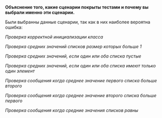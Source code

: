 **Объяснение того, какие сценарии покрыты тестами и почему вы выбрали именно эти сценарии.**


Были выбранны данные сценарии, так как в них наиболее вероятна ошибка:

*Проверка корректной инициализации класса*

*Проверка средних значений списков размер которых больше 1*

*Проверка средних значений, если один или оба списка пустые*

*Проверка средних значений, если один или оба списка имеют только один элемент*

*Проверка сообщения когда среднее значение первого списка больше второго*

*Проверка сообщения когда среднее значение второго списка больше первого*

*Проверка сообщения когда средние значения списков равны*